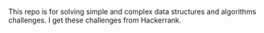 This repo is for solving simple and complex data structures and algorithms challenges.
I get these challenges from Hackerrank.
